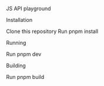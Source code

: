 JS API playground

Installation

Clone this repository
Run pnpm install



Running

Run pnpm dev



Building

Run pnpm build
